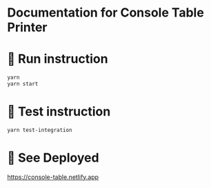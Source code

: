 # Documentation for Console Table Printer

# 🎁 Run instruction

```bash
yarn
yarn start
```

# 🎁 Test instruction

```bash
yarn test-integration
```

# 🎁 See Deployed

https://console-table.netlify.app

